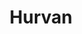 ---
title : Hurvan
layout: negocio
slogan: HURVAN COLOR, CABELLO & ESTILO.
web:
categoria: Servicios
imagenes: ["/assets/img/directorio/estetica-hurvan.webp"]
direccion: Avenida 5 de Mayo, 22703, Rosarito B.C.
estado: Baja California
municipio: Rosarito
codigo: 22710
latitude: 32.3507896
longitude: -117.057313
telefono: 661 119 79 34
cocina: 
rango: $$
facebook: https://www.facebook.com/HURVAN1/
instagram: https://www.instagram.com/hurvan1/
whatsapp: 
horariodeservicio: Lunes a Sabado 10:00 AM a 7:00 PM Domingo Cerrado
descripcion: Hurvan te ofrece el servicio de Estética y Barberia, de excelente calidad, cuentan con experiencia. ¡Visitalos!
---